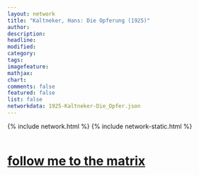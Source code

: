 ```yaml
---
layout: network
title: "Kaltneker, Hans: Die Opferung (1925)"
author:
description:
headline:
modified:
category:
tags: 
imagefeature: 
mathjax: 
chart: 
comments: false
featured: false
list: false
networkdata: 1925-Kaltneker-Die_Opfer.json
---
```

{% include network.html %}
{% include network-static.html %}
<div class="row">
  <div class="small-5 small-centered columns"><a href="/matrix180"><h1>follow me to the matrix</h1></a>
</div>
</div>
